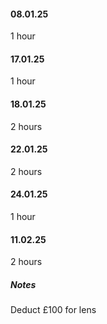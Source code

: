#### 08.01.25
1 hour

#### 17.01.25
1 hour

#### 18.01.25
2 hours

#### 22.01.25
2 hours

#### 24.01.25
1 hour

#### 11.02.25
2 hours


##### Notes
Deduct £100 for lens